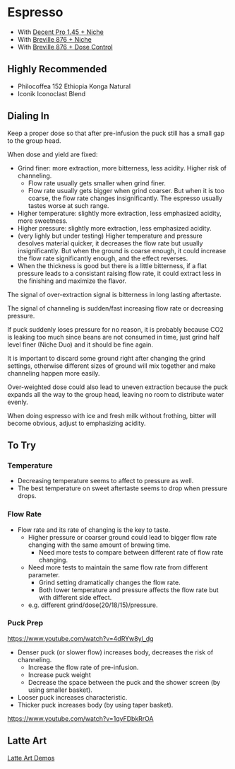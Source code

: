 # Espresso

- With [Decent Pro 1.45 + Niche](./Decent-Niche/README.md)
- With [Breville 876 + Niche](./Breville-Niche/README.md)
- With [Breville 876 + Dose Control](./Breville-DoseControl/README.md)

## Highly Recommended

- Philocoffea 152 Ethiopia Konga Natural
- Iconik Iconoclast Blend

## Dialing In

Keep a proper dose so that after pre-infusion the puck still has a small gap to the group head.

When dose and yield are fixed:
- Grind finer: more extraction, more bitterness, less acidity. Higher risk of channeling.
  - Flow rate usually gets smaller when grind finer.
  - Flow rate usually gets bigger when grind coarser. But when it is too coarse, the flow rate changes insignificantly. The espresso usually tastes worse at such range.
- Higher temperature: slightly more extraction, less emphasized acidity, more sweetness.
- Higher pressure: slightly more extraction, less emphasized acidity.
- (very lighly but under testing) Higher temperature and pressure desolves material quicker, it decreases the flow rate but usually insignificantly. But when the ground is coarse enough, it could increase the flow rate significantly enough, and the effect reverses.
- When the thickness is good but there is a little bitterness, if a flat pressure leads to a consistant raising flow rate, it could extract less in the finishing and maximize the flavor.

The signal of over-extraction signal is bitterness in long lasting aftertaste.

The signal of channeling is sudden/fast increasing flow rate or decreasing pressure.

If puck suddenly loses pressure for no reason,
it is probably because CO2 is leaking too much since beans are not consumed in time,
just grind half level finer (Niche Duo) and it should be fine again.

It is important to discard some ground right after changing the grind settings,
otherwise different sizes of ground will mix together and make channeling happen more easily.

Over-weighted dose could also lead to uneven extraction
because the puck expands all the way to the group head,
leaving no room to distribute water evenly.

When doing espresso with ice and fresh milk without frothing,
bitter will become obvious,
adjust to emphasizing acidity.

## To Try

### Temperature

- Decreasing temperature seems to affect to pressure as well.
- The best temperature on sweet aftertaste seems to drop when pressure drops.

### Flow Rate

- Flow rate and its rate of changing is the key to taste.
  - Higher pressure or coarser ground could lead to bigger flow rate changing with the same amount of brewing time.
    - Need more tests to compare between different rate of flow rate changing.
  - Need more tests to maintain the same flow rate from different parameter.
    - Grind setting dramatically changes the flow rate.
    - Both lower temperature and pressure affects the flow rate but with different side effect.
  - e.g. different grind/dose(20/18/15)/pressure.

### Puck Prep

https://www.youtube.com/watch?v=4dRYw8yl_dg
- Denser puck (or slower flow) increases body, decreases the risk of channeling.
  - Increase the flow rate of pre-infusion.
  - Increase puck weight
  - Decrease the space between the puck and the shower screen (by using smaller basket).
- Looser puck increases characteristic.
- Thicker puck increases body (by using taper basket).

https://www.youtube.com/watch?v=1qyFDbkRrOA

## Latte Art

[Latte Art Demos](../Espresso/LatteArt.md)
